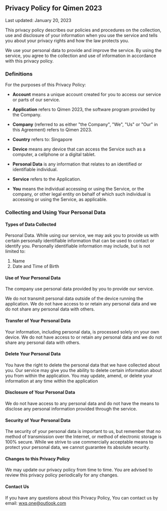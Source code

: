 ## Privacy Policy for Qimen 2023
Last updated: January 20, 2023

This privacy policy describes our policies and procedures on the collection, use and disclosure of your information when you use the service and tells you about your privacy rights and how the law protects you.

We use your personal data to provide and improve the service. By using the service, you agree to the collection and use of information in accordance with this privacy policy.

 

### Definitions

For the purposes of this Privacy Policy:

- **Account** means a unique account created for you to access our service or parts of our service.

- **Application** refers to Qimen 2023, the software program provided by the Company.

- **Company** (referred to as either "the Company", "We", "Us" or "Our" in this Agreement) refers to Qimen 2023.

- **Country** refers to: Singapore

- **Device** means any device that can access the Service such as a computer, a cellphone or a digital tablet.

- **Personal Data** is any information that relates to an identified or identifiable individual.

- **Service** refers to the Application.

- **You** means the individual accessing or using the Service, or the company, or other legal entity on behalf of which such individual is accessing or using the Service, as applicable.


### Collecting and Using Your Personal Data

#### Types of Data Collected
Personal Data. While using our service, we may ask you to provide us with certain personally identifiable information that can be used to contact or identify you. Personally identifiable information may include, but is not limited to:
1. Name
2. Date and Time of Birth


#### Use of Your Personal Data
The company use personal data provided by you to provide our service.

We do not transmit personal data outside of the device running the application. We do not have access to or retain any personal data and we do not share any personal data with others.

#### Transfer of Your Personal Data
Your information, including personal data, is processed solely on your own device. We do not have access to or retain any personal data and we do not share any personal data with others.

#### Delete Your Personal Data
You have the right to delete the personal data that we have collected about you. Our service may give you the ability to delete certain information about you from within the application. You may update, amend, or delete your information at any time within the application


#### Disclosure of Your Personal Data
We do not have access to any personal data and do not have the means to disclose any personal information provided through the service.


#### Security of Your Personal Data
The security of your personal data is important to us, but remember that no method of transmission over the Internet, or method of electronic storage is 100% secure. While we strive to use commercially acceptable means to protect your personal data, we cannot guarantee its absolute security.



#### Changes to this Privacy Policy
We may update our privacy policy from time to time. You are advised to review this privacy policy periodically for any changes. 

#### Contact Us
If you have any questions about this Privacy Policy, You can contact us by email: wxq.one@outlook.com
